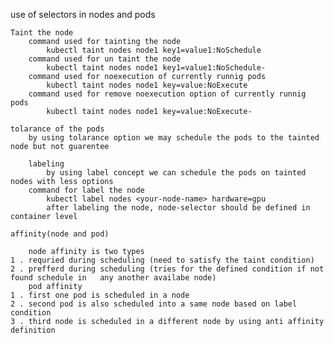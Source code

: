 use of selectors in nodes and pods
``````````````````````````````````
Taint the node
    command used for tainting the node
        kubectl taint nodes node1 key1=value1:NoSchedule
    command used for un taint the node
        kubectl taint nodes node1 key1=value1:NoSchedule-
    command used for noexecution of currently runnig pods
        kubectl taint nodes node1 key=value:NoExecute
    command used for remove noexecution option of currently runnig pods
        kubectl taint nodes node1 key=value:NoExecute-
```````````````````````````````````
    tolarance of the pods 
        by using tolarance option we may schedule the pods to the tainted node but not guarentee
```````````````````````````````````
    labeling
        by using label concept we can schedule the pods on tainted nodes with less options
    command for label the node 
        kubectl label nodes <your-node-name> hardware=gpu
        after labeling the node, node-selector should be defined in container level
```````````````````````````````````
    affinity(node and pod)

        node affinity is two types
    1 . requried during scheduling (need to satisfy the taint condition)
    2 . prefferd during scheduling (tries for the defined condition if not found schedule in   any another availabe node)
        pod affinity
    1 . first one pod is scheduled in a node
    2 . second pod is also scheduled into a same node based on label condition
    3 . third node is scheduled in a different node by using anti affinity definition